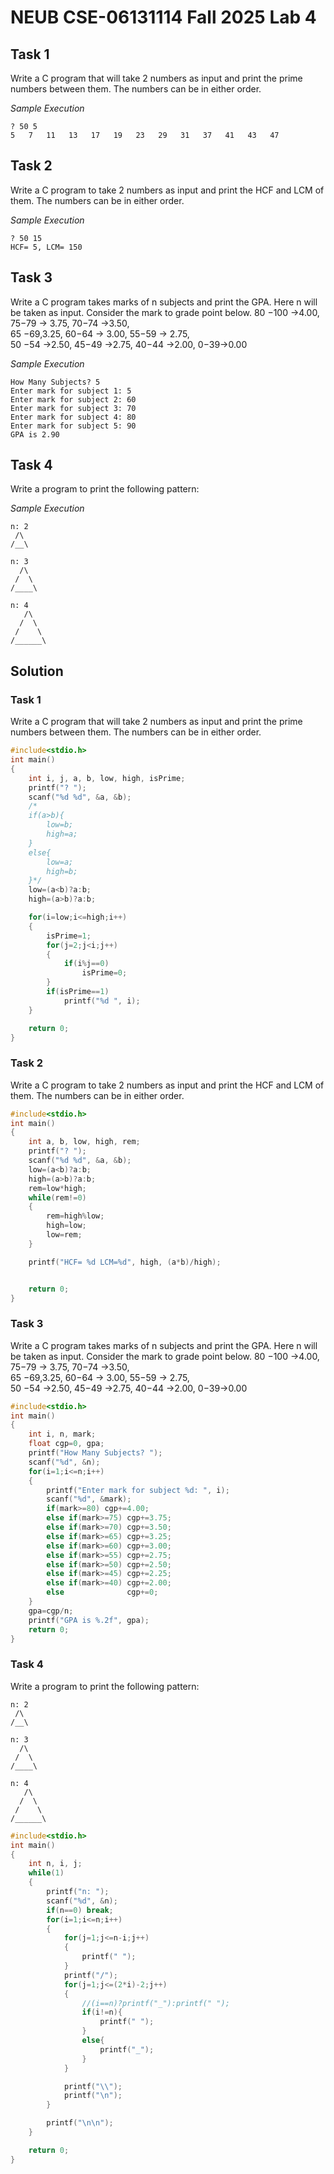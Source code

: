 # NEUB CSE-06131114 Fall 2025 Lab 4

## Task 1
Write a C program that will take 2 numbers as input and print the prime numbers between them. The numbers can be in either order. 

_Sample Execution_
```
? 50 5 
5   7   11   13   17   19   23   29   31   37   41   43   47 
```

## Task 2
Write a C program to take 2 numbers as input and print the HCF and LCM of them. The numbers can be in either order. 

_Sample Execution_
```
? 50 15 
HCF= 5, LCM= 150 
```

## Task 3
Write a C program takes marks of n subjects and print the GPA. Here n will be taken as input. Consider the mark to grade point below. 
80 −100 →4.00,   75−79 → 3.75,   70−74 →3.50,      
65 −69,3.25,    60−64 → 3.00,      55−59 → 2.75,      
50 −54 →2.50,   45−49 →2.75,    40−44 →2.00,     0−39→0.00  

_Sample Execution_
```
How Many Subjects? 5 
Enter mark for subject 1: 5 
Enter mark for subject 2: 60 
Enter mark for subject 3: 70 
Enter mark for subject 4: 80 
Enter mark for subject 5: 90 
GPA is 2.90
```


## Task 4
Write a program to print the following pattern: 

_Sample Execution_
```
n: 2
 /\ 
/__\ 

n: 3
  /\ 
 /  \ 
/____\

n: 4
   /\ 
  /  \ 
 /    \ 
/______\
```

## Solution
### Task 1
Write a C program that will take 2 numbers as input and print the prime numbers between them. The numbers can be in either order. 


```c
#include<stdio.h>
int main()
{
    int i, j, a, b, low, high, isPrime;
    printf("? ");
    scanf("%d %d", &a, &b);
    /*
    if(a>b){
        low=b;
        high=a;
    }
    else{
        low=a;
        high=b;
    }*/
    low=(a<b)?a:b;
    high=(a>b)?a:b;

    for(i=low;i<=high;i++)
    {
        isPrime=1;
        for(j=2;j<i;j++)
        {
            if(i%j==0)
                isPrime=0;
        }
        if(isPrime==1)
            printf("%d ", i);
    }

    return 0;
}
```

### Task 2
Write a C program to take 2 numbers as input and print the HCF and LCM of them. The numbers can be in either order. 


```c
#include<stdio.h>
int main()
{
    int a, b, low, high, rem;
    printf("? ");
    scanf("%d %d", &a, &b);
    low=(a<b)?a:b;
    high=(a>b)?a:b;
    rem=low*high;
    while(rem!=0)
    {
        rem=high%low;
        high=low;
        low=rem;
    }

    printf("HCF= %d LCM=%d", high, (a*b)/high);


    return 0;
}
```

### Task 3
Write a C program takes marks of n subjects and print the GPA. Here n will be taken as input. Consider the mark to grade point below. 
80 −100 →4.00,   75−79 → 3.75,   70−74 →3.50,      
65 −69,3.25,    60−64 → 3.00,      55−59 → 2.75,      
50 −54 →2.50,   45−49 →2.75,    40−44 →2.00,     0−39→0.00  


```c
#include<stdio.h>
int main()
{
    int i, n, mark;
    float cgp=0, gpa;
    printf("How Many Subjects? ");
    scanf("%d", &n);
    for(i=1;i<=n;i++)
    {
        printf("Enter mark for subject %d: ", i);
        scanf("%d", &mark);
        if(mark>=80) cgp+=4.00;
        else if(mark>=75) cgp+=3.75;
        else if(mark>=70) cgp+=3.50;
        else if(mark>=65) cgp+=3.25;
        else if(mark>=60) cgp+=3.00;
        else if(mark>=55) cgp+=2.75;
        else if(mark>=50) cgp+=2.50;
        else if(mark>=45) cgp+=2.25;
        else if(mark>=40) cgp+=2.00;
        else              cgp+=0;
    }
    gpa=cgp/n;
    printf("GPA is %.2f", gpa);
    return 0;
}
```


### Task 4
Write a program to print the following pattern: 


```
n: 2
 /\ 
/__\ 

n: 3
  /\ 
 /  \ 
/____\

n: 4
   /\ 
  /  \ 
 /    \ 
/______\
```

```c
#include<stdio.h>
int main()
{
    int n, i, j;
    while(1)
    {
        printf("n: ");
        scanf("%d", &n);
        if(n==0) break;
        for(i=1;i<=n;i++)
        {
            for(j=1;j<=n-i;j++)
            {
                printf(" ");
            }
            printf("/");
            for(j=1;j<=(2*i)-2;j++)
            {
                //(i==n)?printf("_"):printf(" ");
                if(i!=n){
                    printf(" ");
                }
                else{
                    printf("_");
                }
            }

            printf("\\");
            printf("\n");
        }

        printf("\n\n");
    }

    return 0;
}
```